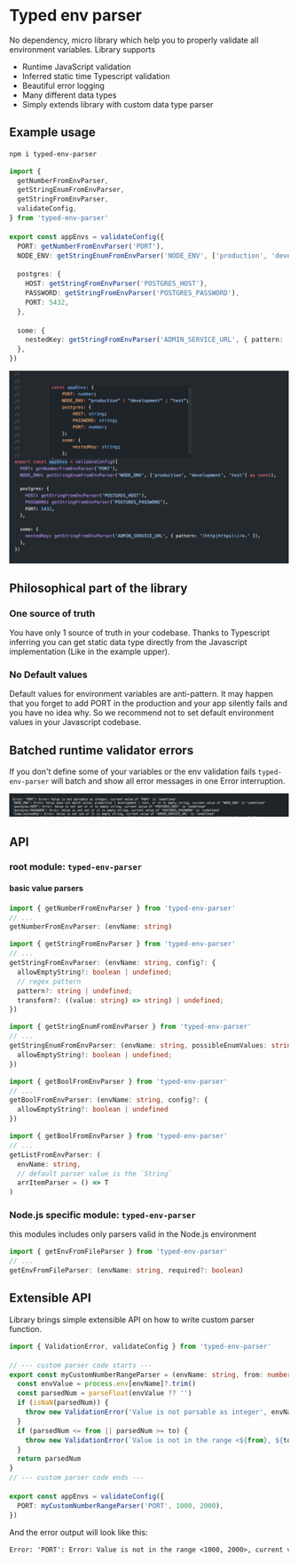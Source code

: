 # Typed env parser

No dependency, micro library which help you to properly validate all environment variables.
Library supports

- Runtime JavaScript validation
- Inferred static time Typescript validation
- Beautiful error logging
- Many different data types
- Simply extends library with custom data type parser

## Example usage

```bash
npm i typed-env-parser
```

```typescript
import {
  getNumberFromEnvParser,
  getStringEnumFromEnvParser,
  getStringFromEnvParser,
  validateConfig,
} from 'typed-env-parser'

export const appEnvs = validateConfig({
  PORT: getNumberFromEnvParser('PORT'),
  NODE_ENV: getStringEnumFromEnvParser('NODE_ENV', ['production', 'development', 'test'] as const),

  postgres: {
    HOST: getStringFromEnvParser('POSTGRES_HOST'),
    PASSWORD: getStringFromEnvParser('POSTGRES_PASSWORD'),
    PORT: 5432,
  },

  some: {
    nestedKey: getStringFromEnvParser('ADMIN_SERVICE_URL', { pattern: '(http|https)://*.' }),
  },
})
```

![Typescript preview](./example/static/ts-preview-1.png)

## Philosophical part of the library

### One source of truth

You have only 1 source of truth in your codebase.
Thanks to Typescript inferring you can get static data type directly from the Javascript implementation
(Like in the example upper).

### No Default values

Default values for environment variables are anti-pattern.
It may happen that you forget to add PORT in the production and your app silently fails and you have no idea why.
So we recommend not to set default environment values in your Javascript codebase.

## Batched runtime validator errors

If you don't define some of your variables or the env validation fails
`typed-env-parser` will batch and show all error messages in one Error interruption.

![Typescript preview](./example/static/error-batching.png)

## API

### root module: `typed-env-parser`

#### basic value parsers

```typescript
import { getNumberFromEnvParser } from 'typed-env-parser'
// ...
getNumberFromEnvParser: (envName: string)
```

```typescript
import { getStringFromEnvParser } from 'typed-env-parser'
// ...
getStringFromEnvParser: (envName: string, config?: {
  allowEmptyString?: boolean | undefined;
  // regex pattern
  pattern?: string | undefined;
  transform?: ((value: string) => string) | undefined;
})
```

```typescript
import { getStringEnumFromEnvParser } from 'typed-env-parser'
// ...
getStringEnumFromEnvParser: (envName: string, possibleEnumValues: string[], {
  allowEmptyString?: boolean | undefined;
})
```

```typescript
import { getBoolFromEnvParser } from 'typed-env-parser'
// ...
getBoolFromEnvParser: (envName: string, config?: {
  allowEmptyString?: boolean | undefined
})
```

```typescript
import { getBoolFromEnvParser } from 'typed-env-parser'
// ...
getListFromEnvParser: (
  envName: string,
  // default parser value is the `String`
  arrItemParser = () => T
)
```

### Node.js specific module: `typed-env-parser`

this modules includes only parsers valid in the Node.js environment

```typescript
import { getEnvFromFileParser } from 'typed-env-parser'
// ...
getEnvFromFileParser: (envName: string, required?: boolean)
```

## Extensible API

Library brings simple extensible API on how to write custom parser function.

```typescript
import { ValidationError, validateConfig } from 'typed-env-parser'

// --- custom parser code starts ---
export const myCustomNumberRangeParser = (envName: string, from: number, to: number) => () => {
  const envValue = process.env[envName]?.trim()
  const parsedNum = parseFloat(envValue ?? '')
  if (isNaN(parsedNum)) {
    throw new ValidationError('Value is not parsable as integer', envName)
  }
  if (parsedNum <= from || parsedNum >= to) {
    throw new ValidationError(`Value is not in the range <${from}, ${to}>`, envName)
  }
  return parsedNum
}
// --- custom parser code ends ---

export const appEnvs = validateConfig({
  PORT: myCustomNumberRangeParser('PORT', 1000, 2000),
})
```

And the error output will look like this:

```txt
Error: 'PORT': Error: Value is not in the range <1000, 2000>, current value of 'PORT' is '2020'
```

